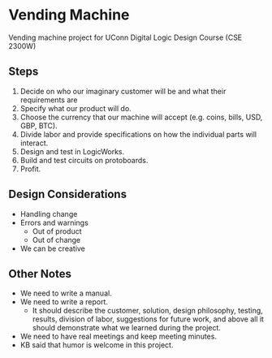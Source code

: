 # Vending Machine
Vending machine project for UConn Digital Logic Design Course (CSE 2300W)

## Steps
1. Decide on who our imaginary customer will be and what their requirements are
2. Specify what our product will do. 
3. Choose the currency that our machine will accept (e.g. coins, bills, USD,
GBP, BTC).
4. Divide labor and provide specifications on how the individual parts will interact.
5. Design and test in LogicWorks.
6. Build and test circuits on protoboards.
7. Profit.

## Design Considerations
- Handling change
- Errors and warnings
    - Out of product
    - Out of change
- We can be creative

## Other Notes
- We need to write a manual.
- We need to write a report.
    - It should describe the customer, solution, design philosophy, testing, results, division of labor, suggestions for future work, and above all it should demonstrate what we learned during the project.
- We need to have real meetings and keep meeting minutes.
- KB said that humor is welcome in this project.